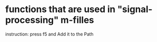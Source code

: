  # functions that are used in "signal-processing" m-filles
 instruction:
 press f5 and Add it to the Path